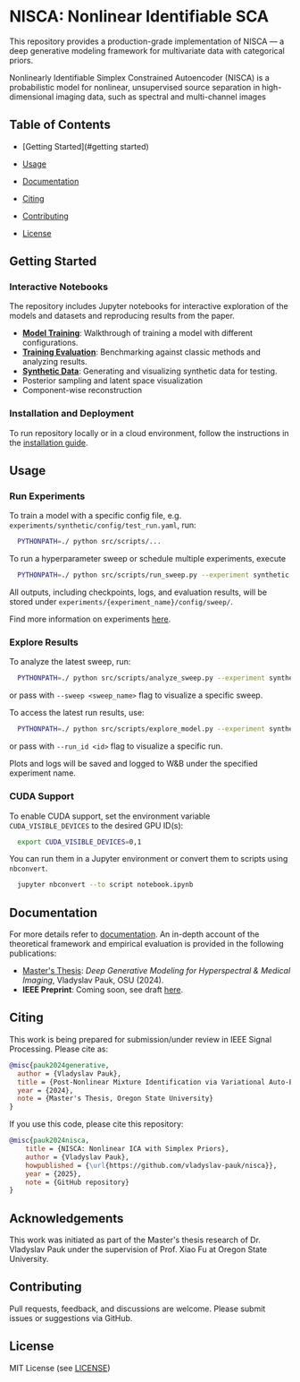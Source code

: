 # NISCA: Nonlinear Identifiable SCA

[//]: # (Welcome to )
This repository provides a production-grade implementation of NISCA — a deep generative modeling framework for multivariate data with categorical priors.

Nonlinearly Identifiable Simplex Constrained Autoencoder (NISCA) is a probabilistic model for nonlinear, unsupervised source separation in high-dimensional imaging data, such as spectral and multi-channel images 

[//]: # (, aimed at latent source identification.)

[//]: # (It is designed for both research and applied settings, particularly in domains such as hyperspectral remote sensing and dynamic medical imaging &#40;e.g., DCE-MRI&#41;.)

[//]: # (Designed for scalability and modularity, the codebase supports high-performance CUDA-accelerated training and inference and structured experiment orchestration.)

[//]: # (flexible experimentation with model architectures, training configurations, and datasets.)

[//]: # (The framework is designed for scalability and modularity, allowing for easy experimentation with different model architectures and configurations or datasets.)

[//]: # (This repository contains a production-grade implementation, along with exhaustive documentation, and demonstration notebooks.)

[//]: # (Welcome to **NISCA** — a deep generative modeling framework for multivariate data with categorical latent structure and source separation under nonlinear mixing.  )

[//]: # (The framework is designed for both research and applied settings, particularly in domains such as **hyperspectral remote sensing** and **dynamic medical imaging** &#40;e.g., DCE-MRI&#41;.)

[//]: # (Built with scalability and modularity in mind, the codebase supports flexible experimentation with alternative model architectures, training configurations, and datasets.)

[//]: # (This codebase delivers a modular, scalable, and production-ready implementation of the NISCA model.  )
[//]: # (It includes comprehensive documentation, reproducible experiment configurations, and interactive notebooks for demonstration and analysis.  )

[//]: # (The framework is designed to support flexible experimentation across a range of model architectures, training regimes, and datasets.)
[//]: # (It supports both hyperspectral and medical data formats, includes synthetic simulation pipelines, and uses structured experiment tracking.)


[//]: # (## Highlights)
[//]: # (- **Variational autoencoders** with simplex-constrained latent priors &#40;Dirichlet, Logistic-Normal&#41;)
[//]: # (- **Post-nonlinear decoder** supporting arbitrary invertible transforms)
[//]: # (- **Synthetic + real-world** data support &#40;Urban, Cuprite, MRI, financial datasets&#41;)
[//]: # (- **Multi-experiment orchestration**, WandB logging, sweeping, and GCP/Docker compatibility)
[//]: # (- **Metrics for identifiability and recovery**: subspace distance, Amari index, mutual info, etc.)

[//]: # (This repository provides the full codebase, configurations, data utilities, and evaluation framework for **NISCA**, a probabilistic model for **nonlinear, unsupervised source separation** in high-dimensional imaging data, such as hyperspectral images and DCE-MRI scans.)
[//]: # ()
[//]: # (The model is based on a constrained variational autoencoder framework with geometric priors &#40;e.g., Dirichlet&#41; and nonlinear decoders, achieving **identifiable and interpretable latent representations** even in complex post-nonlinear mixtures.)


[//]: # (geometric priors, e.g. Dirichlet, and nonlinear decoders)
[//]: # (complex post-nonlinear mixtures)
[//]: # (tissue and material separation from high-dimensional imaging data)

## Table of Contents

- [Getting Started](#getting started)

- [Usage](#usage)

- [Documentation](#documentation)

- [Citing](#citing)

- [Contributing](#contributing)

- [License](#license)

[//]: # (- [Contact]&#40;#contact&#41;)

## Getting Started

### Interactive Notebooks
The repository includes Jupyter notebooks for interactive exploration of the models and datasets and reproducing results from the paper.

[//]: # (Explore interactive Jupyter notebooks covering a range of topics from training to model evaluation and visualization, as well as some experiments.&#41;)

- [**Model Training**](notebooks/model_training.ipynb): Walkthrough of training a model with different configurations.
- [**Training Evaluation**](notebooks/quantitative_evaluation.ipynb): Benchmarking against classic methods and analyzing results. 
- [**Synthetic Data**](notebooks/mixture_model.ipynb): Generating and visualizing synthetic data for testing.
- Posterior sampling and latent space visualization
- Component-wise reconstruction

[//]: # (- Quantitative evaluation and benchmark comparisons)
[//]: # (- Model training walkthrough)
[//]: # (- Posterior sampling and latent space visualization)
[//]: # (Sweep summary and performance evaluation)
[//]: # (Available in notebooks/ and notebooks/figures/.)

### Installation and Deployment

To run repository locally or in a cloud environment, follow the instructions in the [installation guide](docs/installation.md).

## Usage





### Run Experiments

To train a model with a specific config file, e.g. `experiments/synthetic/config/test_run.yaml`, run:

```bash
  PYTHONPATH=./ python src/scripts/...
```

To run a hyperparameter sweep or schedule multiple experiments, execute

```bash
  PYTHONPATH=./ python src/scripts/run_sweep.py --experiment synthetic --sweep test_run
```

All outputs, including checkpoints, logs, and evaluation results, will be stored under `experiments/{experiment_name}/config/sweep/`.

Find more information on experiments [here](nisca.wiki/experiments).

### Explore Results

To analyze the latest sweep, run:

```bash
  PYTHONPATH=./ python src/scripts/analyze_sweep.py --experiment synthetic
```
or pass with `--sweep <sweep_name>` flag to visualize a specific sweep.

To access the latest run results, use:

```bash
  PYTHONPATH=./ python src/scripts/explore_model.py --experiment synthetic
```
or pass with `--run_id <id>` flag to visualize a specific run.

Plots and logs will be saved and logged to W&B under the specified experiment name.

### CUDA Support

To enable CUDA support, set the environment variable `CUDA_VISIBLE_DEVICES` to the desired GPU ID(s):

```bash
  export CUDA_VISIBLE_DEVICES=0,1
```

You can run them in a Jupyter environment or convert them to scripts using `nbconvert`.

```bash
  jupyter nbconvert --to script notebook.ipynb
```

## Documentation

For more details refer to [documentation](docs/index.md).
An in-depth account of the theoretical framework and empirical evaluation is provided in the following publications:

- [Master's Thesis](pubs/thesis.pdf): *Deep Generative Modeling for Hyperspectral & Medical Imaging*, Vladyslav Pauk, OSU (2024).
- **IEEE Preprint**: Coming soon, see draft [here](pubs/preprint.pdf).



## Citing

This work is being prepared for submission/under review in IEEE Signal Processing.
Please cite as: 
```bibtex
@misc{pauk2024generative,
  author = {Vladyslav Pauk},
  title = {Post-Nonlinear Mixture Identification via Variational Auto-Encoding},
  year = {2024},
  note = {Master's Thesis, Oregon State University}
}
```

If you use this code, please cite this repository:
```bibtex
@misc{pauk2024nisca,
    title = {NISCA: Nonlinear ICA with Simplex Priors},
    author = {Vladyslav Pauk},
    howpublished = {\url{https://github.com/vladyslav-pauk/nisca}},
    year = {2025},
    note = {GitHub repository}
}
```


## Acknowledgements

This work was initiated as part of the Master's thesis research of Dr. Vladyslav Pauk under the supervision of Prof. Xiao Fu at Oregon State University.


[//]: # (## Contact)

[//]: # ()
[//]: # (- **Author**: Dr. Vladyslav Pauk  )

[//]: # (- **Email**: [paukvp@gmail.com]&#40;mailto:paukvp@gmail.com&#41;  )

[//]: # (- **Website**: [linkedin.com/vladyslav-pauk]&#40;https://www.linkedin.com/in/vladyslav-pauk&#41;)


## Contributing

Pull requests, feedback, and discussions are welcome. Please submit issues or suggestions via GitHub.


## License

MIT License (see [LICENSE](LICENSE))
